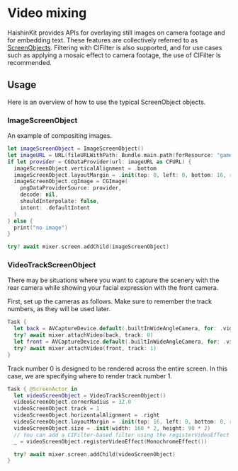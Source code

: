# Video mixing
HaishinKit provides APIs for overlaying still images on camera footage and for embedding text. These features are collectively referred to as [ScreenObjects](https://docs.haishinkit.com/swift/latest/documentation/haishinkit/screenobject).
Filtering with CIFilter is also supported, and for use cases such as applying a mosaic effect to camera footage, the use of CIFilter is recommended.

## Usage
Here is an overview of how to use the typical ScreenObject objects.

### ImageScreenObject
An example of compositing images.
```swift
let imageScreenObject = ImageScreenObject()
let imageURL = URL(fileURLWithPath: Bundle.main.path(forResource: "game_jikkyou", ofType: "png") ?? "")
if let provider = CGDataProvider(url: imageURL as CFURL) {
  imageScreenObject.verticalAlignment = .bottom
  imageScreenObject.layoutMargin = .init(top: 0, left: 0, bottom: 16, right: 0)
  imageScreenObject.cgImage = CGImage(
    pngDataProviderSource: provider,
    decode: nil,
    shouldInterpolate: false,
    intent: .defaultIntent
  )
} else {
  print("no image")
}

try? await mixer.screen.addChild(imageScreenObject)
```

### VideoTrackScreenObject
There may be situations where you want to capture the scenery with the rear camera while showing your facial expression with the front camera.

First, set up the cameras as follows. Make sure to remember the track numbers, as they will be used later.
```swift
Task {
  let back = AVCaptureDevice.default(.builtInWideAngleCamera, for: .video, position: .back)
  try? await mixer.attachVideo(back, track: 0)
  let front = AVCaptureDevice.default(.builtInWideAngleCamera, for: .video, position: .front)
  try? await mixer.attachVideo(front, track: 1)
}
```

Track number 0 is designed to be rendered across the entire screen. In this case, we are specifying where to render track number 1.

```swift
Task { @ScreenActor in
  let videoScreenObject = VideoTrackScreenObject()
  videoScreenObject.cornerRadius = 32.0
  videoScreenObject.track = 1
  videoScreenObject.horizontalAlignment = .right
  videoScreenObject.layoutMargin = .init(top: 16, left: 0, bottom: 0, right: 16)
  videoScreenObject.size = .init(width: 160 * 2, height: 90 * 2)
  // You can add a CIFilter-based filter using the registerVideoEffect API.
  _ = videoScreenObject.registerVideoEffect(MonochromeEffect())

  try? await mixer.screen.addChild(videoScreenObject)
}
```
